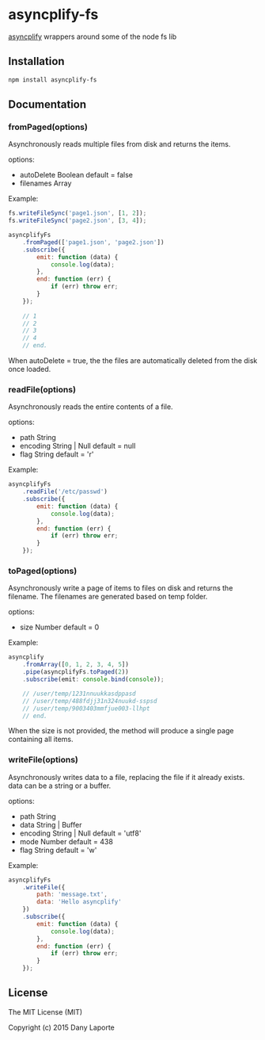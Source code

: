 # asyncplify-fs
[asyncplify](https://github.com/danylaporte/asyncplify) wrappers around some of the node fs lib

## Installation

```bash
npm install asyncplify-fs
```

## Documentation

### fromPaged(options)
Asynchronously reads multiple files from disk and returns the items.

options:
- autoDelete Boolean default = false
- filenames Array

Example:
```js
fs.writeFileSync('page1.json', [1, 2]);
fs.writeFileSync('page2.json', [3, 4]);

asyncplifyFs
	.fromPaged(['page1.json', 'page2.json'])
	.subscribe({
		emit: function (data) {
			console.log(data);
		},
		end: function (err) {
			if (err) throw err;
		}
	});
    
    // 1
    // 2
    // 3
    // 4
    // end.
```
When autoDelete = true, the the files are automatically deleted from the disk once loaded.

### readFile(options)
Asynchronously reads the entire contents of a file. 

options:
- path String
- encoding 	String | Null default = null
- flag		String default = 'r'

Example:
```js
asyncplifyFs
	.readFile('/etc/passwd')
	.subscribe({
		emit: function (data) {
			console.log(data);
		},
		end: function (err) {
			if (err) throw err;
		}
	});
```

### toPaged(options)
Asynchronously write a page of items to files on disk and returns the filename.
The filenames are generated based on temp folder.

options:
- size Number default = 0

Example:
```js
asyncplify
	.fromArray([0, 1, 2, 3, 4, 5])
	.pipe(asyncplifyFs.toPaged(2))
	.subscribe(emit: console.bind(console));

    // /user/temp/1231nnuukkasdppasd
	// /user/temp/488fdjj31n324nuukd-sspsd
	// /user/temp/9003403mmfjue003-llhpt
    // end.
```
When the size is not provided, the method will produce a single page containing all items.


### writeFile(options)
Asynchronously writes data to a file, replacing the file if it already exists. data can be a string or a buffer.

options:
- path String
- data String | Buffer
- encoding 	String | Null default = 'utf8'
- mode 		Number default = 438
- flag		String default = 'w'

Example:
```js
asyncplifyFs
	.writeFile({
		path: 'message.txt',
		data: 'Hello asyncplify'
	})
	.subscribe({
		emit: function (data) {
			console.log(data);
		},
		end: function (err) {
			if (err) throw err;
		}
	});
```
## License
The MIT License (MIT)

Copyright (c) 2015 Dany Laporte